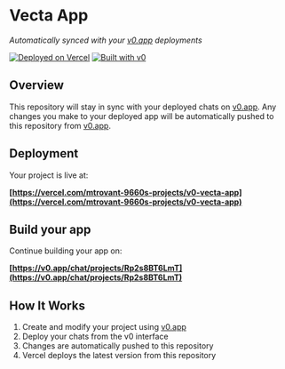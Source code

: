 # Vecta App

*Automatically synced with your [v0.app](https://v0.app) deployments*

[![Deployed on Vercel](https://img.shields.io/badge/Deployed%20on-Vercel-black?style=for-the-badge&logo=vercel)](https://vercel.com/mtrovant-9660s-projects/v0-vecta-app)
[![Built with v0](https://img.shields.io/badge/Built%20with-v0.app-black?style=for-the-badge)](https://v0.app/chat/projects/Rp2s8BT6LmT)

## Overview

This repository will stay in sync with your deployed chats on [v0.app](https://v0.app).
Any changes you make to your deployed app will be automatically pushed to this repository from [v0.app](https://v0.app).

## Deployment

Your project is live at:

**[https://vercel.com/mtrovant-9660s-projects/v0-vecta-app](https://vercel.com/mtrovant-9660s-projects/v0-vecta-app)**

## Build your app

Continue building your app on:

**[https://v0.app/chat/projects/Rp2s8BT6LmT](https://v0.app/chat/projects/Rp2s8BT6LmT)**

## How It Works

1. Create and modify your project using [v0.app](https://v0.app)
2. Deploy your chats from the v0 interface
3. Changes are automatically pushed to this repository
4. Vercel deploys the latest version from this repository